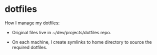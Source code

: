 # dotfiles

How I manage my dotfiles:

- Original files live in ~/dev/projects/dotfiles repo.

- On each machine, I create symlinks to home directory to source the required dotfiles.
